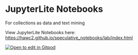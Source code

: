 # JupyterLite Notebooks

For collections as data and text mining

View JupyterLite Notebooks here: https://hawc2.github.io/speculative_notebooks/lab/index.html

[![Open to edit in Gitpod](https://gitpod.io/button/open-in-gitpod.svg)](https://gitpod.io/#github.com/hawc2/speculative_notebooks)
